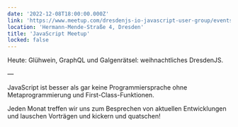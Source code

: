 ```yaml
---
date: '2022-12-08T18:00:00.000Z'
link: 'https://www.meetup.com/dresdenjs-io-javascript-user-group/events/288704075'
location: 'Hermann-Mende-Straße 4, Dresden'
title: 'JavaScript Meetup'
locked: false
---
```

Heute: Glühwein, GraphQL und Galgenrätsel: weihnachtliches DresdenJS.

—

JavaScript ist besser als gar keine Programmiersprache ohne Metaprogrammierung und First-Class-Funktionen.

Jeden Monat treffen wir uns zum Besprechen von aktuellen Entwicklungen und lauschen Vorträgen und kickern und quatschen!
